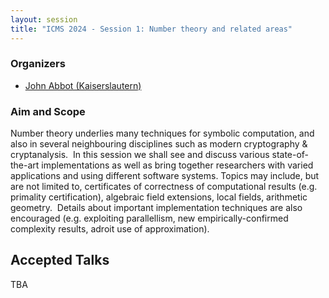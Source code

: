 ```yaml
---
layout: session
title: "ICMS 2024 - Session 1: Number theory and related areas"
---
```

### Organizers
   * [John Abbot (Kaiserslautern)](mailto:john.abbott@rptu.de)<br/>

### Aim and Scope
Number theory underlies many techniques for symbolic computation, and also in several neighbouring disciplines such as modern cryptography & cryptanalysis.  In this session we shall see and discuss various state-of-the-art implementations as well as bring together researchers with varied applications and using different software systems. Topics may include, but are not limited to, certificates of correctness of computational results (e.g. primality certification), algebraic field extensions, local fields, arithmetic geometry.  Details about important implementation techniques are also encouraged (e.g. exploiting parallellism, new empirically-confirmed complexity results, adroit use of approximation).

## Accepted Talks
TBA
